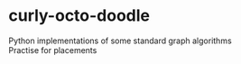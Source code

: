 # curly-octo-doodle

Python implementations of some standard graph algorithms<br/>
Practise for placements 
